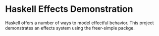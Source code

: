# Haskell Effects Demonstration

Haskell offers a number of ways to model
effectful behavior. This project demonstrates
an effects system using the freer-simple
packge.


